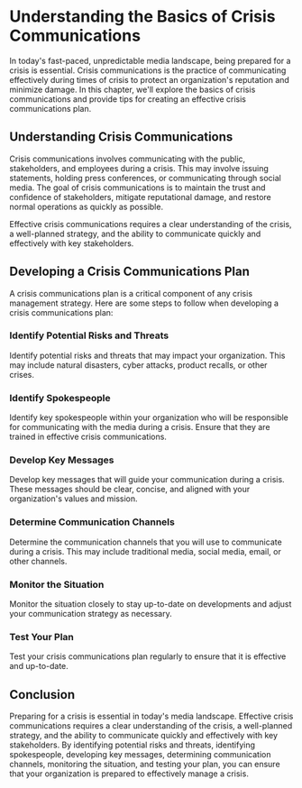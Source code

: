 Understanding the Basics of Crisis Communications
===================================================================================

In today's fast-paced, unpredictable media landscape, being prepared for a crisis is essential. Crisis communications is the practice of communicating effectively during times of crisis to protect an organization's reputation and minimize damage. In this chapter, we'll explore the basics of crisis communications and provide tips for creating an effective crisis communications plan.

Understanding Crisis Communications
-----------------------------------

Crisis communications involves communicating with the public, stakeholders, and employees during a crisis. This may involve issuing statements, holding press conferences, or communicating through social media. The goal of crisis communications is to maintain the trust and confidence of stakeholders, mitigate reputational damage, and restore normal operations as quickly as possible.

Effective crisis communications requires a clear understanding of the crisis, a well-planned strategy, and the ability to communicate quickly and effectively with key stakeholders.

Developing a Crisis Communications Plan
---------------------------------------

A crisis communications plan is a critical component of any crisis management strategy. Here are some steps to follow when developing a crisis communications plan:

### Identify Potential Risks and Threats

Identify potential risks and threats that may impact your organization. This may include natural disasters, cyber attacks, product recalls, or other crises.

### Identify Spokespeople

Identify key spokespeople within your organization who will be responsible for communicating with the media during a crisis. Ensure that they are trained in effective crisis communications.

### Develop Key Messages

Develop key messages that will guide your communication during a crisis. These messages should be clear, concise, and aligned with your organization's values and mission.

### Determine Communication Channels

Determine the communication channels that you will use to communicate during a crisis. This may include traditional media, social media, email, or other channels.

### Monitor the Situation

Monitor the situation closely to stay up-to-date on developments and adjust your communication strategy as necessary.

### Test Your Plan

Test your crisis communications plan regularly to ensure that it is effective and up-to-date.

Conclusion
----------

Preparing for a crisis is essential in today's media landscape. Effective crisis communications requires a clear understanding of the crisis, a well-planned strategy, and the ability to communicate quickly and effectively with key stakeholders. By identifying potential risks and threats, identifying spokespeople, developing key messages, determining communication channels, monitoring the situation, and testing your plan, you can ensure that your organization is prepared to effectively manage a crisis.
